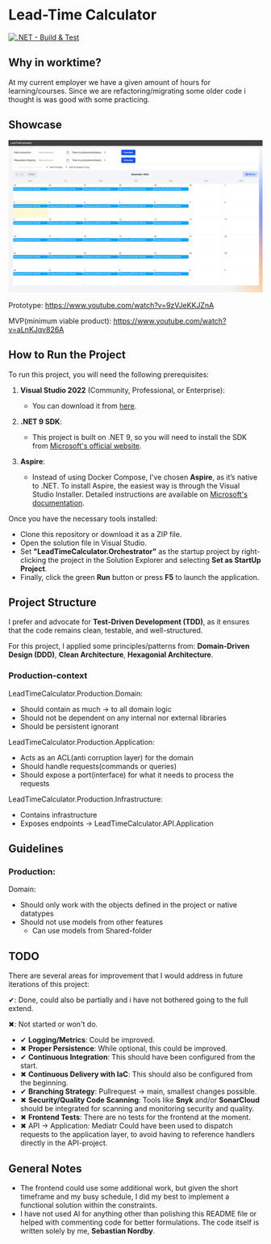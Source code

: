 # Lead-Time Calculator

[![.NET - Build & Test](https://github.com/sebastiannordby/lead-time-calculator/actions/workflows/ci-workflow.yml/badge.svg)](https://github.com/sebastiannordby/lead-time-calculator/actions/workflows/ci-workflow.yml)

## Why in worktime?

At my current employer we have a given amount of hours for learning/courses. Since we are refactoring/migrating some older code i thought is was good with some practicing.

## Showcase

<img src="resources/images/ui.png" />

Prototype: https://www.youtube.com/watch?v=9zVJeKKJZnA

MVP(minimum viable product): https://www.youtube.com/watch?v=aLnKJqv826A

## How to Run the Project

To run this project, you will need the following prerequisites:

1. **Visual Studio 2022** (Community, Professional, or Enterprise):

   - You can download it from [here](https://visualstudio.microsoft.com/downloads/).

2. **.NET 9 SDK**:

   - This project is built on .NET 9, so you will need to install the SDK from [Microsoft's official website](https://dotnet.microsoft.com/en-us/download/dotnet/9.0).

3. **Aspire**:
   - Instead of using Docker Compose, I've chosen **Aspire**, as it’s native to .NET. To install Aspire, the easiest way is through the Visual Studio Installer. Detailed instructions are available on [Microsoft's documentation](https://learn.microsoft.com/en-us/dotnet/aspire/fundamentals/setup-tooling?tabs=windows&pivots=visual-studio).

Once you have the necessary tools installed:

- Clone this repository or download it as a ZIP file.
- Open the solution file in Visual Studio.
- Set **"LeadTimeCalculator.Orchestrator"** as the startup project by right-clicking the project in the Solution Explorer and selecting **Set as StartUp Project**.
- Finally, click the green **Run** button or press **F5** to launch the application.

## Project Structure

I prefer and advocate for **Test-Driven Development (TDD)**, as it ensures that the code remains clean, testable, and well-structured.

For this project, I applied some principles/patterns from: **Domain-Driven Design (DDD)**, **Clean Architecture**, **Hexagonial Architecture**.

### Production-context

LeadTimeCalculator.Production.Domain:

- Should contain as much -> to all domain logic
- Should not be dependent on any internal nor external libraries
- Should be persistent ignorant

LeadTimeCalculator.Production.Application:

- Acts as an ACL(anti corruption layer) for the domain
- Should handle requests(commands or queries)
- Should expose a port(interface) for what it needs to process the requests

LeadTimeCalculator.Production.Infrastructure:

- Contains infrastructure
- Exposes endpoints -> LeadTimeCalculator.API.Application

## Guidelines

### Production:

Domain:

- Should only work with the objects defined in the project or native datatypes
- Should not use models from other features
  - Can use models from Shared-folder

## TODO

There are several areas for improvement that I would address in future iterations of this project:

✔: Done, could also be partially and i have not bothered going to the full extend.

✖: Not started or won't do.

- ✔ **Logging/Metrics**: Could be improved.
- ✖ **Proper Persistence**: While optional, this could be improved.
- ✔ **Continuous Integration**: This should have been configured from the start.
- ✖ **Continuous Delivery with IaC**: This should also be configured from the beginning.
- ✔ **Branching Strategy**: Pullrequest -> main, smallest changes possible.
- ✖ **Security/Quality Code Scanning**: Tools like **Snyk** and/or **SonarCloud** should be integrated for scanning and monitoring security and quality.
- ✖ **Frontend Tests**: There are no tests for the frontend at the moment.
- ✖ API -> Application: Mediatr Could have been used to dispatch requests to the application layer, to avoid having to reference handlers directly in the API-project.

## General Notes

- The frontend could use some additional work, but given the short timeframe and my busy schedule, I did my best to implement a functional solution within the constraints.
- I have not used AI for anything other than polishing this README file or helped with commenting code for better formulations. The code itself is written solely by me, **Sebastian Nordby**.
